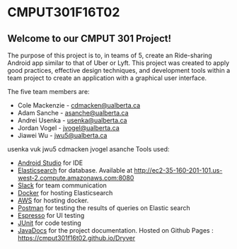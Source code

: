 # CMPUT301F16T02

## Welcome to our CMPUT 301 Project!

The purpose of this project is to, in teams of 5, create an Ride-sharing Android app similar to that of Uber or Lyft. This project was created to apply good practices, effective design techniques, and development tools within a team project to create an application with a graphical user interface.

The five team members are:
  - Cole Mackenzie - cdmacken@ualberta.ca
  - Adam Sanche - asanche@ualberta.ca
  - Andrei Usenka - usenka@ualberta.ca
  - Jordan Vogel - jvogel@ualberta.ca
  - Jiawei Wu - jwu5@ualberta.ca


usenka
vuk
jwu5
cdmacken
jvogel
asanche
Tools used:
  - [Android Studio](https://developer.android.com/studio/index.html) for IDE
  - [Elasticsearch](https://www.elastic.co) for database. Available at http://ec2-35-160-201-101.us-west-2.compute.amazonaws.com:8080
  - [Slack](https://slack.com) for team communication
  - [Docker](https://www.docker.com) for hosting Elasticsearch
  - [AWS](https://aws.amazon.com) for hosting docker.
  - [Postman](https://www.getpostman.com) for testing the results of queries on Elastic search
  - [Espresso](https://google.github.io/android-testing-support-library/docs/espresso/) for UI testing
  - [JUnit](http://junit.org/junit4/) for code testing
  - [JavaDocs](http://www.oracle.com/technetwork/articles/java/index-137868.html) for the project documentation. Hosted on Github Pages : https://cmput301f16t02.github.io/Dryver
